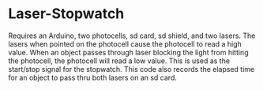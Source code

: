 # Laser-Stopwatch
Requires an Arduino, two photocells, sd card, sd shield, and two lasers. The lasers when pointed on the photocell cause the photocell to read a high value. When an object passes through laser blocking the light from hitting the photocell, the photocell will read a low value. This is used as the start/stop signal for the stopwatch. This code also records the elapsed time for an object to pass thru both lasers on an sd card.
